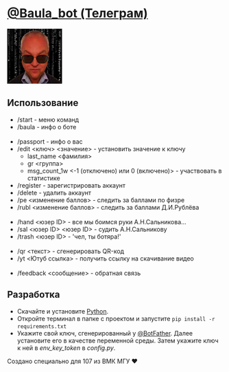 <a href='https://t.me/baula_bot'>
    <h1>@Baula_bot (Телеграм)</h1>
    <img src='Media/icon.png'></img>
</a>

<h2>Использование</h2>
<ul>
    <li>/start - меню команд</li> 
    <li>/baula - инфо о боте</li> 
    </br>
    <li>/passport - инфо о вас</li>
    <li>
        /edit &lt;ключ&gt; &lt;значение&gt; - установить значение к ключу
        <ul>
            <li>last_name &lt;фамилия&gt;</li>
            <li>gr &lt;группа&gt;</li>
            <li>msg_count_1w &lt;-1 (отключено) или 0 (включено)&gt; - участвовать в статистике</li> 
        </ul>
    </li>
    <li>/register - зарегистрировать аккаунт</li>
    <li>/delete - удалить аккаунт</li>
    <li>/pe &lt;изменение баллов&gt; - следить за баллами по физре</li>
    <li>/rubl &lt;изменение баллов&gt; - следить за баллами Д.И.Рублёва</li>
    </br>
    <li>/hand &lt;юзер ID&gt; - все мы боимся руки А.Н.Сальникова...</li>
    <li>/sal &lt;юзер ID&gt; &lt;юзер ID&gt; - судить А.Н.Сальникову</li>
    <li>/trash &lt;юзер ID&gt; - 'чел, ты ботяра!'</li>
    </br>
    <li>/qr &lt;текст&gt; - сгенерировать QR-код</li>
    <li>/yt &lt;Ютуб ссылка&gt; - получить ссылку на скачивание видео</li>
    </br>
    <li>/feedback &lt;сообщение&gt; - обратная связь</li>
</ul>
<h2>Разработка</h2>
<ul>
    <li>
        Скачайте и установите <a href='ps://www.python.org/downloads/'>Python</a>.
    </li>
    <li>
        Откройте терминал в папке с проектом и запустите
        <code>pip install -r requirements.txt</code>
    </li>
    <li>
        Укажите свой ключ, сгенерированный у <a href='https://t.me/botfather'>@BotFather</a>. Далее установите его в качестве переменной среды. Затем укажите ключ к ней в <i>env_key_token</i> в <i>config.py</i>.
    </li>
</ul>

<p>Создано специально для 107 из ВМК МГУ ❤</p>
